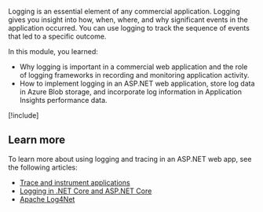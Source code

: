 Logging is an essential element of any commercial application. Logging gives you insight into how, when, where, and why significant events in the application occurred. You can use logging to track the sequence of events that led to a specific outcome.

In this module, you learned:

- Why logging is important in a commercial web application and the role of logging frameworks in recording and monitoring application activity.
- How to implement logging in an ASP.NET web application, store log data in Azure Blob storage, and incorporate log information in Application Insights performance data.

[!include[](../../../includes/azure-sandbox-cleanup.md)]

## Learn more

To learn more about using logging and tracing in an ASP.NET web app, see the following articles:

- [Trace and instrument applications](https://docs.microsoft.com/dotnet/framework/debug-trace-profile/tracing-and-instrumenting-applications)
- [Logging in .NET Core and ASP.NET Core](https://docs.microsoft.com/aspnet/core/fundamentals/logging/)
- [Apache Log4Net](https://logging.apache.org/log4net/)
